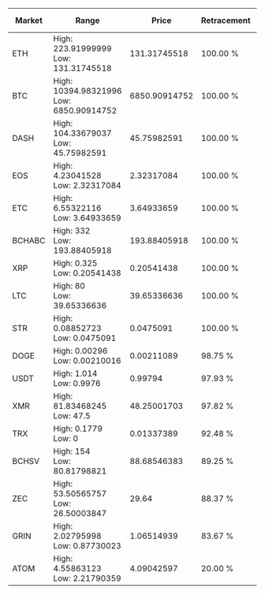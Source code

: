 | Market | Range | Price| Retracement | Doubles to 50% |
| --- | --- | --- | --- | --- |
| ETH | High: 223.91999999<br />Low: 131.31745518 | 131.31745518 | 100.00 % | 1.35 |
| BTC | High: 10394.98321996<br />Low: 6850.90914752 | 6850.90914752 | 100.00 % | 1.26 |
| DASH | High: 104.33679037<br />Low: 45.75982591 | 45.75982591 | 100.00 % | 1.64 |
| EOS | High: 4.23041528<br />Low: 2.32317084 | 2.32317084 | 100.00 % | 1.41 |
| ETC | High: 6.55322116<br />Low: 3.64933659 | 3.64933659 | 100.00 % | 1.40 |
| BCHABC | High: 332<br />Low: 193.88405918 | 193.88405918 | 100.00 % | 1.36 |
| XRP | High: 0.325<br />Low: 0.20541438 | 0.20541438 | 100.00 % | 1.29 |
| LTC | High: 80<br />Low: 39.65336636 | 39.65336636 | 100.00 % | 1.51 |
| STR | High: 0.08852723<br />Low: 0.0475091 | 0.0475091 | 100.00 % | 1.43 |
| DOGE | High: 0.00296<br />Low: 0.00210016 | 0.00211089 | 98.75 % | 1.20 |
| USDT | High: 1.014<br />Low: 0.9976 | 0.99794 | 97.93 % | 1.01 |
| XMR | High: 81.83468245<br />Low: 47.5 | 48.25001703 | 97.82 % | 1.34 |
| TRX | High: 0.1779<br />Low: 0 | 0.01337389 | 92.48 % | 6.65 |
| BCHSV | High: 154<br />Low: 80.81798821 | 88.68546383 | 89.25 % | 1.32 |
| ZEC | High: 53.50565757<br />Low: 26.50003847 | 29.64 | 88.37 % | 1.35 |
| GRIN | High: 2.02795998<br />Low: 0.87730023 | 1.06514939 | 83.67 % | 1.36 |
| ATOM | High: 4.55863123<br />Low: 2.21790359 | 4.09042597 | 20.00 % | 0.00 |
